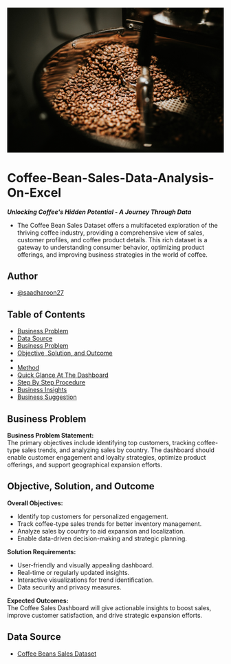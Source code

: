 ![banner](Assets/Banner.jpg)

# Coffee-Bean-Sales-Data-Analysis-On-Excel
_**Unlocking Coffee's Hidden Potential - A Journey Through Data**_
- The Coffee Bean Sales Dataset offers a multifaceted exploration of the thriving coffee industry, providing a comprehensive view of sales, customer profiles, and coffee product details. This rich dataset is a gateway to understanding consumer behavior, optimizing product offerings, and improving business strategies in the world of coffee.

## Author
- [@saadharoon27](https://github.com/saadharoon27)

## Table of Contents
- [Business Problem](#business-problem)
- [Data Source](#data-source)
- [Business Problem](#business-problem)
- [Objective, Solution, and Outcome](#objective,-solution,-and-outcome)
- 
- [Method](#method)
- [Quick Glance At The Dashboard](#quick-glance-at-the-dashboard)
- [Step By Step Procedure](#step-by-step-procedure)
- [Business Insights](#business-insights)
- [Business Suggestion](#business-suggestion)

## Business Problem
**Business Problem Statement:** <br>
The primary objectives include identifying top customers, tracking coffee-type sales trends, and analyzing sales by country. The dashboard should enable customer engagement and loyalty strategies, optimize product offerings, and support geographical expansion efforts.

## Objective, Solution, and Outcome
**Overall Objectives:** <br>
- Identify top customers for personalized engagement.
- Track coffee-type sales trends for better inventory management.
- Analyze sales by country to aid expansion and localization.
- Enable data-driven decision-making and strategic planning.

**Solution Requirements:** <br>
- User-friendly and visually appealing dashboard.
- Real-time or regularly updated insights.
- Interactive visualizations for trend identification.
- Data security and privacy measures.

**Expected Outcomes:** <br>
The Coffee Sales Dashboard will give actionable insights to boost sales, improve customer satisfaction, and drive strategic expansion efforts.

## Data Source
- [Coffee Beans Sales Dataset](https://www.kaggle.com/datasets/saadharoon27/coffee-bean-sales-raw-dataset)
